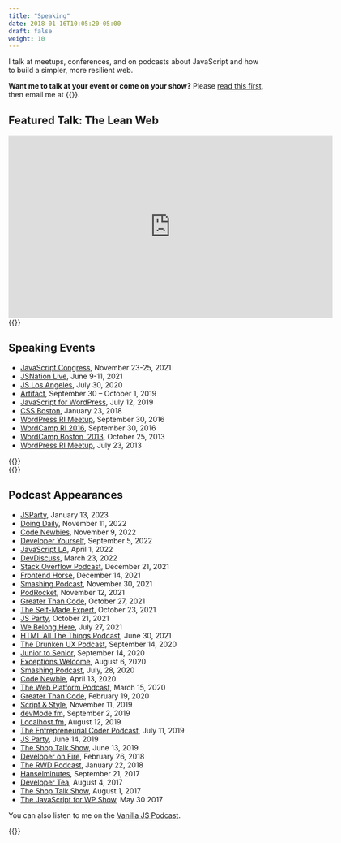 ```yaml
---
title: "Speaking"
date: 2018-01-16T10:05:20-05:00
draft: false
weight: 10
---
```


I talk at meetups, conferences, and on podcasts about JavaScript and how to build a simpler, more resilient web. 

**Want me to talk at your event or come on your show?** Please [read this first](/rider), then email me at {{<email>}}.


## Featured Talk: The Lean Web

<iframe src="https://player.vimeo.com/video/360577301?color=0088cc&title=0&byline=0&portrait=0" width="640" height="360" frameborder="0" allow="autoplay; fullscreen" allowfullscreen></iframe>

<div class="padding-top-large margin-bottom-large">{{<testimonial for="chrisCoyier2" photo="true">}}</div>

## Speaking Events

- [JavaScript Congress](https://www.wearedevelopers.com/javascript-congress/), November 23-25, 2021
- [JSNation Live](https://live.jsnation.com/), June 9-11, 2021
- [JS Los Angeles](https://js.la/events/2020/), July 30, 2020
- [Artifact](https://artifactconf.com/), September 30 – October 1, 2019
- [JavaScript for WordPress](https://javascriptforwp.com/conference/), July 12, 2019
- [CSS Boston](https://www.meetup.com/Boston-CSS/), January 23, 2018
- [WordPress RI Meetup](https://www.meetup.com/WordPressRI/events/238200558/), September 30, 2016
- [WordCamp RI 2016](https://2016.rhodeisland.wordcamp.org/), September 30, 2016
- [WordCamp Boston, 2013](https://2013.boston.wordcamp.org/), October 25, 2013
- [WordPress RI Meetup](https://www.meetup.com/WordPressRI/events/127790982/), July 23, 2013


<div class="padding-top-large margin-bottom-large">{{<testimonial for="markHowellsMead" photo="true">}}</div>
<div class="margin-bottom-large">{{<testimonial for="stevenSlack" photo="true">}}</div>


## Podcast Appearances

- [JSParty](https://changelog.com/jsparty/258), January 13, 2023
- [Doing Daily](https://doingdaily.transistor.fm/episodes/chris-ferdinandi), November 11, 2022
- [Code Newbies](https://www.codenewbie.org/podcast/the-new-wave-of-frontend-developer-tools-are-on-their-way), November 9, 2022
- [Developer Yourself](https://open.spotify.com/episode/2DIROohIaWyGAMbSTlAknR), September 5, 2022
- [JavaScript LA](https://www.youtube.com/watch?v=su89GGquMlI), April 1, 2022
- [DevDiscuss](https://dev.to/devteam/listen-to-the-s8e7-of-devdiscuss-all-hail-jquery-or-not-155a), March 23, 2022
- [Stack Overflow Podcast](https://stackoverflow.blog/2021/12/21/podcast-402-teaching-developers-about-the-most-lightweight-web-framework-around-vanillajs/), December 21, 2021
- [Frontend Horse](https://frontend.horse/episode/building-a-javascript-library-from-scratch), December 14, 2021
- [Smashing Podcast](https://podcast.smashingmagazine.com/episodes/is-the-web-dead-with-chris-ferdinandi), November 30, 2021
- [PodRocket](https://podrocket.logrocket.com/vanilla-javascript), November 12, 2021
- [Greater Than Code](https://www.greaterthancode.com/unbreaking-the-web), October 27, 2021
- [The Self-Made Expert](https://philipmorganconsulting.com/podcast/tsme-156-chris-ferdinandi/), October 23, 2021
- [JS Party](https://changelog.com/jsparty/199), October 21, 2021
- [We Belong Here](https://webelongpodcast.com/episodes/chris-ferdinandi-how-to-hack-your-job-hunt.html), July 27, 2021
- [HTML All The Things Podcast](https://dev.to/mikhailkaran/how-modern-javascript-is-ruining-the-web-w-chris-ferdinandi-5eo3), June 30, 2021
- [The Drunken UX Podcast](https://drunkenux.com/podcast/dux71/), September 14, 2020
- [Junior to Senior](https://juniortosenior.io/9), September 14, 2020
- [Exceptions Welcome](http://www.exceptionswelcome.com/1204355/4889057), August 6, 2020
- [Smashing Podcast](https://podcast.smashingmagazine.com/episodes/are-modern-best-practices-bad-for-the-web-with-chris-ferdinandi), July, 28, 2020
- [Code Newbie](https://www.codenewbie.org/podcast/what-is-vanilla-js-and-how-can-it-help-you), April 13, 2020
- [The Web Platform Podcast](https://thewebplatformpodcast.com/196-lean-web-dev), March 15, 2020
- [Greater Than Code](https://www.greaterthancode.com/the-case-for-vanilla-javascript), February 19, 2020
- [Script & Style](https://scriptandstyle.simplecast.com/episodes/vanilla-javascript-with-chris-ferdinandi), November 11, 2019
- [devMode.fm](https://devmode.fm/episodes/returning-sanity-to-the-webdev-process), September 2, 2019
- [Localhost.fm](https://localhost.fm/2019/08/02/javascript-with-chris-ferdinandi.html), August 12, 2019
- [The Entrepreneurial Coder Podcast](https://share.transistor.fm/s/2d10b271), July 11, 2019
- [JS Party](https://changelog.com/jsparty/80), June 14, 2019
- [The Shop Talk Show](https://shoptalkshow.com/episodes/365/), June 13, 2019
- [Developer on Fire](http://developeronfire.com/podcast/episode-316-chris-ferdinandi-idea-to-living-thing), February 26, 2018
- [The RWD Podcast](https://responsivewebdesign.com/podcast/chris-ferdinandi/), January 22, 2018
- [Hanselminutes](https://hanselminutes.com/598/maybe-just-use-vanilla-javascript-with-chris-ferdinandi), September 21, 2017
- [Developer Tea](https://spec.fm/podcasts/developer-tea/79721), August 4, 2017
- [The Shop Talk Show](https://shoptalkshow.com/episodes/274-vanilla-js-chris-ferdinandi/), August 1, 2017
- [The JavaScript for WP Show](https://www.youtube.com/watch?v=WLrcnQIRqQ0), May 30 2017

You can also listen to me on the [Vanilla JS Podcast](https://vanillajspodcast.com/).

<div class="padding-top-large margin-bottom-large">{{<testimonial for="davidWalsh" photo="true">}}</div>